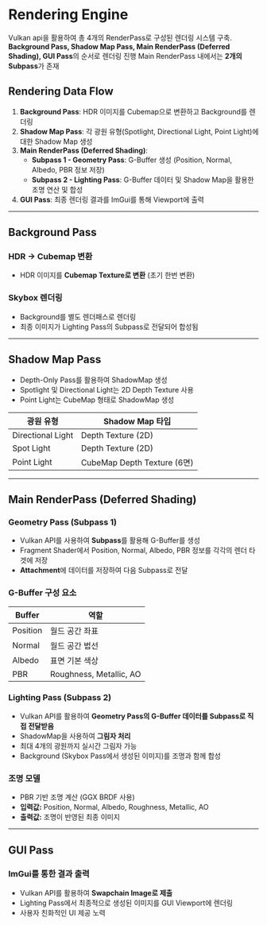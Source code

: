 # Rendering Engine

Vulkan api을 활용하여 총 4개의 RenderPass로 구성된 렌더링 시스템 구축. 
**Background Pass, Shadow Map Pass, Main RenderPass (Deferred Shading), GUI Pass**의 순서로 렌더링 진행 
Main RenderPass 내에서는 **2개의 Subpass**가 존재

## Rendering Data Flow
1. **Background Pass**: HDR 이미지를 Cubemap으로 변환하고 Background를 렌더링
2. **Shadow Map Pass**: 각 광원 유형(Spotlight, Directional Light, Point Light)에 대한 Shadow Map 생성
3. **Main RenderPass (Deferred Shading)**:
   - **Subpass 1 - Geometry Pass**: G-Buffer 생성 (Position, Normal, Albedo, PBR 정보 저장)
   - **Subpass 2 - Lighting Pass**: G-Buffer 데이터 및 Shadow Map을 활용한 조명 연산 및 합성
4. **GUI Pass**: 최종 렌더링 결과를 ImGui를 통해 Viewport에 출력

---

## Background Pass
### HDR → Cubemap 변환
- HDR 이미지를 **Cubemap Texture로 변환** (초기 한번 변환)

### Skybox 렌더링
- Background를 별도 렌더패스로 렌더링
- 최종 이미지가 Lighting Pass의 Subpass로 전달되어 합성됨

---

## Shadow Map Pass
- Depth-Only Pass를 활용하여 ShadowMap 생성
- Spotlight 및 Directional Light는 2D Depth Texture 사용
- Point Light는 CubeMap 형태로 ShadowMap 생성

| 광원 유형        | Shadow Map 타입        |
|----------------|-----------------|
| Directional Light | Depth Texture (2D) |
| Spot Light        | Depth Texture (2D) |
| Point Light      | CubeMap Depth Texture (6면) |

---

## Main RenderPass (Deferred Shading)
### Geometry Pass (Subpass 1)
- Vulkan API를 사용하여 **Subpass**를 활용해 G-Buffer를 생성
- Fragment Shader에서 Position, Normal, Albedo, PBR 정보를 각각의 렌더 타겟에 저장
- **Attachment**에 데이터를 저장하여 다음 Subpass로 전달

### G-Buffer 구성 요소
| Buffer  | 역할 |
|---------|----------------------|
| Position | 월드 공간 좌표 |
| Normal   | 월드 공간 법선 |
| Albedo   | 표면 기본 색상 |
| PBR      | Roughness, Metallic, AO |

### Lighting Pass (Subpass 2)
- Vulkan API를 활용하여 **Geometry Pass의 G-Buffer 데이터를 Subpass로 직접 전달받음**
- ShadowMap을 사용하여 **그림자 처리** 
- 최대 4개의 광원까지 실시간 그림자 가능
- Background (Skybox Pass에서 생성된 이미지)를 조명과 함께 합성

### 조명 모델
- PBR 기반 조명 계산 (GGX BRDF 사용)
- **입력값:** Position, Normal, Albedo, Roughness, Metallic, AO
- **출력값:** 조명이 반영된 최종 이미지

---

## GUI Pass
### ImGui를 통한 결과 출력
- Vulkan API를 활용하여 **Swapchain Image로 제출**
- Lighting Pass에서 최종적으로 생성된 이미지를 GUI Viewport에 렌더링
- 사용자 친화적인 UI 제공 노력

